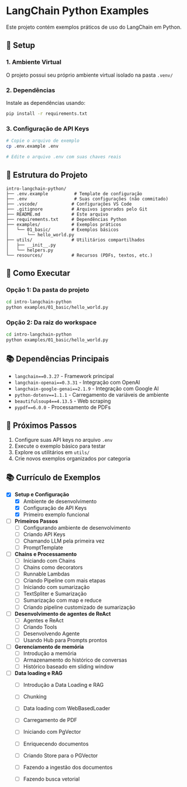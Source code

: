 # LangChain Python Examples

Este projeto contém exemplos práticos de uso do LangChain em Python.

## 🚀 Setup

### 1. **Ambiente Virtual**
O projeto possui seu próprio ambiente virtual isolado na pasta `.venv/`

### 2. **Dependências** 
Instale as dependências usando:
```bash
pip install -r requirements.txt
```

### 3. **Configuração de API Keys**
```bash
# Copie o arquivo de exemplo
cp .env.example .env

# Edite o arquivo .env com suas chaves reais
```

## 📁 Estrutura do Projeto

```
intro-langchain-python/
├── .env.example          # Template de configuração
├── .env                  # Suas configurações (não commitado)
├── .vscode/             # Configurações VS Code
├── .gitignore           # Arquivos ignorados pelo Git
├── README.md            # Este arquivo
├── requirements.txt     # Dependências Python
├── examples/            # Exemplos práticos
│   └── 01_basic/        # Exemplos básicos
│       └── hello_world.py
├── utils/               # Utilitários compartilhados
│   ├── __init__.py
│   └── helpers.py
└── resources/           # Recursos (PDFs, textos, etc.)
```

## 🔧 Como Executar

### **Opção 1: Da pasta do projeto**
```bash
cd intro-langchain-python
python examples/01_basic/hello_world.py
```

### **Opção 2: Da raiz do workspace**
```bash
cd intro-langchain-python
python examples/01_basic/hello_world.py
```

## 📚 Dependências Principais

- `langchain==0.3.27` - Framework principal
- `langchain-openai==0.3.31` - Integração com OpenAI  
- `langchain-google-genai==2.1.9` - Integração com Google AI
- `python-dotenv==1.1.1` - Carregamento de variáveis de ambiente
- `beautifulsoup4==4.13.5` - Web scraping
- `pypdf==6.0.0` - Processamento de PDFs

## 🎯 Próximos Passos

1. Configure suas API keys no arquivo `.env`
2. Execute o exemplo básico para testar
3. Explore os utilitários em `utils/`
4. Crie novos exemplos organizados por categoria

## 📚 Currículo de Exemplos

- [x] **Setup e Configuração**
    - [x] Ambiente de desenvolvimento
    - [x] Configuração de API Keys
    - [x] Primeiro exemplo funcional

- [ ] **Primeiros Passos**
    - [ ] Configurando ambiente de desenvolvimento
    - [ ] Criando API Keys
    - [ ] Chamando LLM pela primeira vez
    - [ ] PromptTemplate

- [ ] **Chains e Processamento**
    - [ ] Iniciando com Chains
    - [ ] Chains como decorators
    - [ ] Runnable Lambdas
    - [ ] Criando Pipeline com mais etapas
    - [ ] Iniciando com sumarização
    - [ ] TextSpliter e Sumarização
    - [ ] Sumarização com map e reduce
    - [ ] Criando pipeline customizado de sumarização

- [ ] **Desenvolvimento de agentes de ReAct**
    - [ ] Agentes e ReAct
    - [ ] Criando Tools
    - [ ] Desenvolvendo Agente
    - [ ] Usando Hub para Prompts prontos

- [ ] **Gerenciamento de memória**
    - [ ] Introdução a memória
    - [ ] Armazenamento do histórico de conversas
    - [ ] Histórico baseado em sliding window

- [ ] **Data loading e RAG**
    - [ ] Introdução a Data Loading e RAG
    - [ ] Chunking
    - [ ] Data loading com WebBasedLoader
    - [ ] Carregamento de PDF
    - [ ] Iniciando com PgVector
    - [ ] Enriquecendo documentos
    - [ ] Criando Store para o PGVector
    - [ ] Fazendo a ingestão dos documentos
    - [ ] Fazendo busca vetorial


